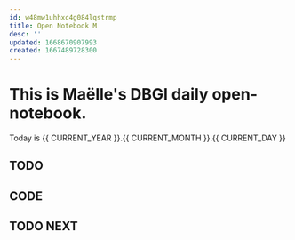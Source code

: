 ```yaml
---
id: w48mw1uhhxc4g084lqstrmp
title: Open Notebook M
desc: ''
updated: 1668670907993
created: 1667489728300
---
```


# This is Maëlle's DBGI daily open-notebook.

Today is {{ CURRENT_YEAR }}.{{ CURRENT_MONTH }}.{{ CURRENT_DAY }}


## TODO

## CODE

## TODO NEXT

